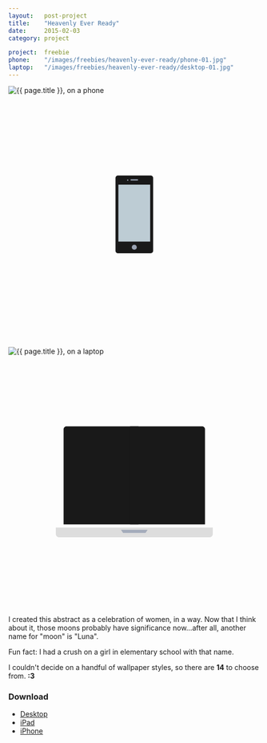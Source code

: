 ```yaml
---
layout:   post-project
title:    "Heavenly Ever Ready"
date:     2015-02-03
category: project

project:  freebie
phone:    "/images/freebies/heavenly-ever-ready/phone-01.jpg"
laptop:   "/images/freebies/heavenly-ever-ready/desktop-01.jpg"
---
```


<div class="phone-wrap">
  <img src="{{ page.phone }}" class="image" alt="{{ page.title }}, on a phone"/>

  <svg viewbox="0 0 600 600" class="phone">
    <path fill="#191919" d="M255.2, 371.4V198.6c0-3.2, 2.7-5.9, 5.9-5.9h77.9c3.2, 0, 5.9, 2.7, 5.9, 5.9v172.9 c0, 3.2-2.7, 5.9-5.9, 5.9h-77.9C257.8, 377.3, 255.2, 374.7, 255.2, 371.4z"/>
    <circle fill="#9aa3b2" cx="300" cy="363.1" r="6"/>
    <circle fill="#a4acbb" cx="284.3" cy="203.6" r="1.5"/>
    <rect x="262.1" y="214.3" fill="#bdccd4" width="75.7" height="135.3"/>
    <line fill="none" stroke="#9aa3b2" stroke-width="3" stroke-linecap="round" stroke-linejoin="round" stroke-miterlimit="10" x1="292.5" y1="203" x2="307.5" y2="203"/>
  </svg>
</div>

<div class="laptop-wrap">
  <img src="{{ page.laptop }}" class="image" alt="{{ page.title }}, on a laptop"/>

  <svg viewbox="0 0 600 600" class="laptop">
    <path fill="#191919" d="M310, 401.5H131.5v-226c0-3.9, 3.2-7, 7-7H310"/>
    <path fill="#191919" d="M290, 168.5h171.5c3.8, 0, 7, 3.1, 7, 7v226H290"/>
    <path fill="#ddd" d="M487, 409v15.5c0, 3.8-3.2, 7.5-7, 7.5H120c-3.8, 0-7-3.7-7-7.5V409H487z"/>
    <polygon fill="#a4acbb" points="326.7, 421.8 273.3, 421.8 268.3, 414.2 331.7, 414.2"/>
  </svg>
</div>

I created this abstract as a celebration of women, in a way. Now that I think about it, those moons probably have significance now...after all, another name for "moon" is "Luna".

Fun fact: I had a crush on a girl in elementary school with that name.

I couldn't decide on a handful of wallpaper styles, so there are **14** to choose from. **:3**

### Download

* [Desktop](https://s3-us-west-2.amazonaws.com/ideasnevercease/dsgn/downloads/desktop/dsgn-heavenly-ever-ready.zip)
* [iPad](https://s3-us-west-2.amazonaws.com/ideasnevercease/dsgn/downloads/ipad/dsgn-heavenly-ever-ready.zip)
* [iPhone](https://s3-us-west-2.amazonaws.com/ideasnevercease/dsgn/downloads/iphone/dsgn-heavenly-ever-ready.zip)